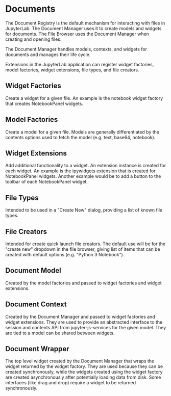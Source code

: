 # Documents
The Document Registry is the default mechanism for interacting with
files in JupyterLab.  The Document Manager uses it to create models and 
widgets for documents.  The File Browser uses the Document Manager when 
creating and opening files.

The Document Manager handles models, contexts, and widgets for documents 
and manages their life cycle.

Extensions in the JupyterLab application can register widget factories, 
model factories, widget extensions, file types, and file creators.

## Widget Factories 
Create a widget for a given file. An example is the notebook widget 
factory that creates NotebookPanel widgets.

## Model Factories 
Create a model for a given file.  Models are generally differentiated by 
the contents options used to fetch the model (e.g. text, base64, notebook).

## Widget Extensions
Add additional functionality to a widget. An extension instance is created 
for each widget.  An example is the ipywidgets extension that is created 
for NotebookPanel widgets.  Another example would be to add a button to the 
toolbar of each NotebookPanel widget.

## File Types 
Intended to be used in a "Create New" dialog, providing a list of known 
file types.

## File Creators 
Intended for create quick launch file creators. The default use will be for 
the "create new" dropdown in the file browser, giving list of items that can 
be created with default options  (e.g. "Python 3 Notebook").

## Document Model
Created by the model factories and passed to widget factories and widget 
extensions.

## Document Context
Created by the Document Manager and passed to widget factories and
widget extensions.  They are used to provide an abstracted interface
to the session and contents API from jupyter-js-services for the 
given model.  They are tied to a model can be shared between widgets.

## Document Wrapper
The top level widget created by the Document Manager that wraps the widget 
returned by the widget factory.  They are used because they can be
created synchronously, while the widgets created using the widget
factory are created asynchronously after potentially loading data
from disk.  Some interfaces (like drag and drop) require a widget to be
returned synchronously.

